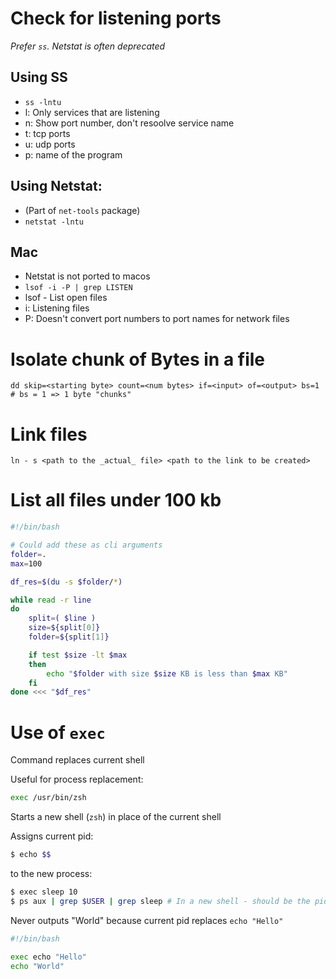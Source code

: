 # Check for listening ports
_Prefer `ss`. Netstat is often deprecated_

## Using SS
- `ss -lntu`
- l: Only services that are listening
- n: Show port number, don't resoolve service name
- t: tcp ports
- u: udp ports
- p: name of the program

## Using Netstat:
- (Part of `net-tools` package)
- `netstat -lntu`

## Mac
- Netstat is not ported to macos
- `lsof -i -P | grep LISTEN`
- lsof - List open files
- i: Listening files
- P: Doesn't convert port numbers to port names for network files


# Isolate chunk of Bytes in a file 
```
dd skip=<starting byte> count=<num bytes> if=<input> of=<output> bs=1 # bs = 1 => 1 byte "chunks"
```

# Link files
```
ln - s <path to the _actual_ file> <path to the link to be created>
```

# List all files under 100 kb
```bash
#!/bin/bash

# Could add these as cli arguments
folder=.
max=100

df_res=$(du -s $folder/*) 

while read -r line
do
    split=( $line )
    size=${split[0]}
    folder=${split[1]}

    if test $size -lt $max
    then
        echo "$folder with size $size KB is less than $max KB"
    fi
done <<< "$df_res"
```

# Use of `exec`

Command replaces current shell

Useful for process replacement:
```sh
exec /usr/bin/zsh
```

Starts a new shell (`zsh`) in place of the current shell

Assigns current pid:
```sh
$ echo $$
```

to the new process:
```sh
$ exec sleep 10
$ ps aux | grep $USER | grep sleep # In a new shell - should be the pid of the calling shell
```

Never outputs "World" because current pid replaces `echo "Hello"`
```sh
#!/bin/bash

exec echo "Hello"
echo "World"
```

